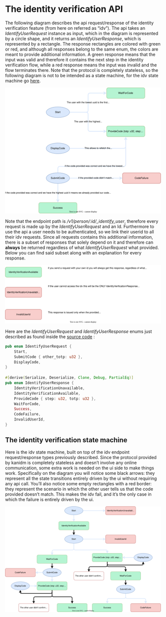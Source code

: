 # The identity verification API

The following diagram describes the api request/response of the identity verification feature (from
here on referred as “idv”). The api takes an _IdentifyUserRequest_ instance as input, which in the
diagram is represented by a circle shape, and it returns an _IdentifyUserResponse_, which is
represented by a rectangle. The response rectangles are colored with green or red, and although all
responses belong to the same enum, the colors are meant to provide additional information. A green
response means that the input was valid and therefore it contains the next step in the identity
verification flow, while a red response means the input was invalid and the flow terminates there.
Note that the protocol is completely stateless, so the following diagram is not to be intended as a
state machine, for the idv state machine go [here](#the-identity-verification-state-machine-idv).

![idv api diagram](diagrams/idv_api_diagram.drawio.svg)

Note that the endpoint path is _/v1/person/:id/\_identify_user_, therefore every request is made up
by the _IdentifyUserRequest_ and an Id. Furthermore to use the api a user needs to be authenticated,
so we link their userid to all their idv requests. Since all requests contains this additional
information, there is a subset of responses that solely depend on it and therefore can **always** be
returned regardless of what _IdentifyUserRequest_ what provided. Below you can find said subset
along with an explanation for every response.

![generic api responses](diagrams/idv_generic_responses.drawio.svg)

Here are the _IdentifyUserRequest_ and _IdentifyUserResponse_ enums just described as found inside
the
[source code](https://github.com/kanidm/kanidm/blob/05b35df413e017ca44cc4410cc255b63728ef373/proto/src/internal.rs#L32)
:

```rust
pub enum IdentifyUserRequest {
    Start,
    SubmitCode { other_totp: u32 },
    DisplayCode,
}

#[derive(Serialize, Deserialize, Clone, Debug, PartialEq)]
pub enum IdentifyUserResponse {
    IdentityVerificationUnavailable,
    IdentityVerificationAvailable,
    ProvideCode { step: u32, totp: u32 },
    WaitForCode,
    Success,
    CodeFailure,
    InvalidUserId,
}
```

## The identity verification state machine

Here is the idv state machine, built on top of the idv endpoint request/response types previously
described. Since the protocol provided by kanidm is completely stateless and doesn’t involve any
online communication, some extra work is needed on the ui side to make things work. Specifically on
the diagram you will notice some black arrows: they represent all the state transitions entirely
driven by the ui without requiring any api call. You’ll also notice some empty rectangles with a red
border: they represent the scenario in which the other user tells us that the code provided doesn’t
match. This makes the idv fail, and it’s the only case in which the failure is entirely driven by
the ui.

![idv state machine](diagrams/idv_state_machine.drawio.svg)
